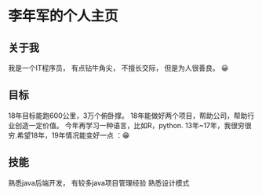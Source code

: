 # 李年军的个人主页

## 关于我
我是一个IT程序员，
有点钻牛角尖，
不擅长交际，
但是为人很善良。
😀

## 目标
18年目标能跑600公里，3万个俯卧撑。
18年能做好两个项目，帮助公司，帮助行业创造一定价值。
今年再学习一种语言，比如R，python.
13年~17年，我很穷很穷.希望18年，19年情况能变好一点 ：😁

## 技能
熟悉java后端开发，
有较多java项目管理经验
熟悉设计模式



